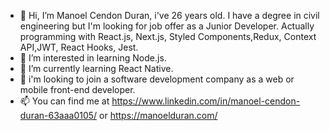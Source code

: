 - 👋 Hi, I’m Manoel Cendon Duran, i've 26 years old. I have a degree in civil engineering but I'm looking for job offer as a Junior Developer. Actually programming with React.js, Next.js, Styled Components,Redux, Context API,JWT, React Hooks, Jest.
- 👀 I’m interested in learning Node.js.
- 🌱 I’m currently learning React Native.
- 💞️ i'm looking to join a software development company as a web or mobile front-end developer.
- 📫 You can find me at https://www.linkedin.com/in/manoel-cendon-duran-63aaa0105/ or https://manoelduran.com/

<!---
manoelduran/manoelduran is a ✨ special ✨ repository because its `README.md` (this file) appears on your GitHub profile.
You can click the Preview link to take a look at your changes.
--->
